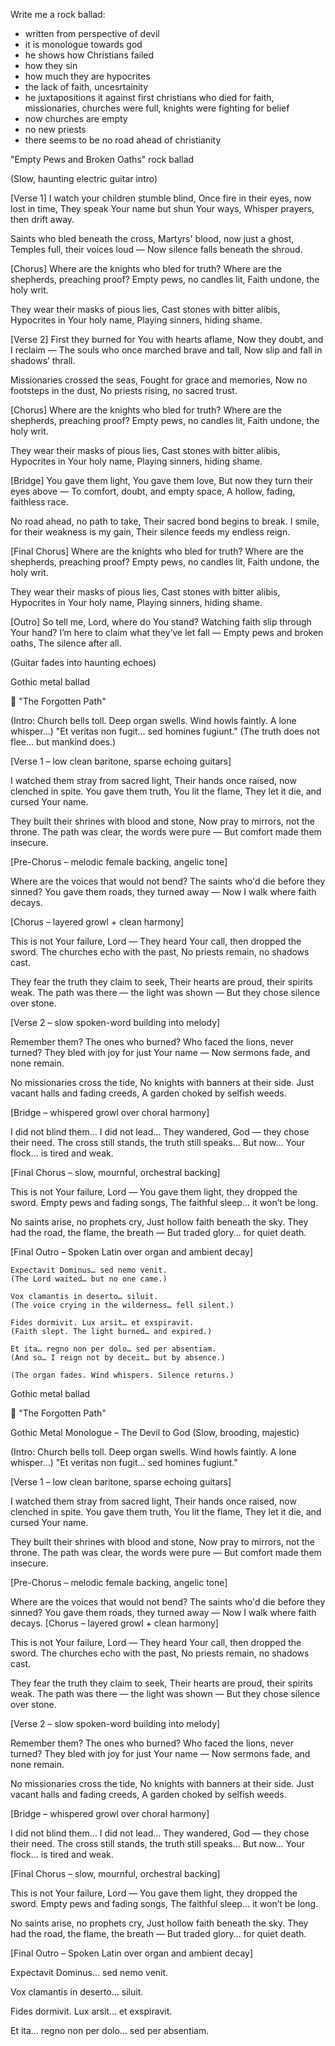 Write me a rock ballad:
 - written from perspective of devil
 - it is monologue towards god
 - he shows how Christians failed
 - how they sin
 - how much they are hypocrites
 - the lack of faith, uncesrtainity
 - he juxtapositions it against first christians who died for faith, missionaries, churches were full, knights were fighting for belief
 - now churches are empty
 - no new priests
 - there seems to be no road ahead of christianity

"Empty Pews and Broken Oaths"
rock ballad

(Slow, haunting electric guitar intro)

[Verse 1]
I watch your children stumble blind,
Once fire in their eyes, now lost in time,
They speak Your name but shun Your ways,
Whisper prayers, then drift away.

Saints who bled beneath the cross,
Martyrs' blood, now just a ghost,
Temples full, their voices loud —
Now silence falls beneath the shroud.

[Chorus]
Where are the knights who bled for truth?
Where are the shepherds, preaching proof?
Empty pews, no candles lit,
Faith undone, the holy writ.

They wear their masks of pious lies,
Cast stones with bitter alibis,
Hypocrites in Your holy name,
Playing sinners, hiding shame.

[Verse 2]
First they burned for You with hearts aflame,
Now they doubt, and I reclaim —
The souls who once marched brave and tall,
Now slip and fall in shadows’ thrall.

Missionaries crossed the seas,
Fought for grace and memories,
Now no footsteps in the dust,
No priests rising, no sacred trust.

[Chorus]
Where are the knights who bled for truth?
Where are the shepherds, preaching proof?
Empty pews, no candles lit,
Faith undone, the holy writ.

They wear their masks of pious lies,
Cast stones with bitter alibis,
Hypocrites in Your holy name,
Playing sinners, hiding shame.

[Bridge]
You gave them light, You gave them love,
But now they turn their eyes above —
To comfort, doubt, and empty space,
A hollow, fading, faithless race.

No road ahead, no path to take,
Their sacred bond begins to break.
I smile, for their weakness is my gain,
Their silence feeds my endless reign.

[Final Chorus]
Where are the knights who bled for truth?
Where are the shepherds, preaching proof?
Empty pews, no candles lit,
Faith undone, the holy writ.

They wear their masks of pious lies,
Cast stones with bitter alibis,
Hypocrites in Your holy name,
Playing sinners, hiding shame.

[Outro]
So tell me, Lord, where do You stand?
Watching faith slip through Your hand?
I’m here to claim what they’ve let fall —
Empty pews and broken oaths,
The silence after all.

(Guitar fades into haunting echoes)





Gothic metal ballad

🎼 "The Forgotten Path"

(Intro: Church bells toll. Deep organ swells. Wind howls faintly. A lone whisper…)
"Et veritas non fugit... sed homines fugiunt."
(The truth does not flee… but mankind does.)

[Verse 1 – low clean baritone, sparse echoing guitars]

I watched them stray from sacred light,
Their hands once raised, now clenched in spite.
You gave them truth, You lit the flame,
They let it die, and cursed Your name.

They built their shrines with blood and stone,
Now pray to mirrors, not the throne.
The path was clear, the words were pure —
But comfort made them insecure.

[Pre-Chorus – melodic female backing, angelic tone]

Where are the voices that would not bend?
The saints who'd die before they sinned?
You gave them roads, they turned away —
Now I walk where faith decays.

[Chorus – layered growl + clean harmony]

This is not Your failure, Lord —
They heard Your call, then dropped the sword.
The churches echo with the past,
No priests remain, no shadows cast.

They fear the truth they claim to seek,
Their hearts are proud, their spirits weak.
The path was there — the light was shown —
But they chose silence over stone.

[Verse 2 – slow spoken-word building into melody]

Remember them? The ones who burned?
Who faced the lions, never turned?
They bled with joy for just Your name —
Now sermons fade, and none remain.

No missionaries cross the tide,
No knights with banners at their side.
Just vacant halls and fading creeds,
A garden choked by selfish weeds.

[Bridge – whispered growl over choral harmony]

I did not blind them… I did not lead…
They wandered, God — they chose their need.
The cross still stands, the truth still speaks…
But now… Your flock… is tired and weak.

[Final Chorus – slow, mournful, orchestral backing]

This is not Your failure, Lord —
You gave them light, they dropped the sword.
Empty pews and fading songs,
The faithful sleep… it won’t be long.

No saints arise, no prophets cry,
Just hollow faith beneath the sky.
They had the road, the flame, the breath —
But traded glory… for quiet death.

[Final Outro – Spoken Latin over organ and ambient decay]

    Expectavit Dominus… sed nemo venit.
    (The Lord waited… but no one came.)

    Vox clamantis in deserto… siluit.
    (The voice crying in the wilderness… fell silent.)

    Fides dormivit. Lux arsit… et exspiravit.
    (Faith slept. The light burned… and expired.)

    Et ita… regno non per dolo… sed per absentiam.
    (And so… I reign not by deceit… but by absence.)

    (The organ fades. Wind whispers. Silence returns.)




Gothic metal ballad

🎼 "The Forgotten Path"

Gothic Metal Monologue – The Devil to God
(Slow, brooding, majestic)

(Intro: Church bells toll. Deep organ swells. Wind howls faintly. A lone whisper…)
"Et veritas non fugit... sed homines fugiunt."

[Verse 1 – low clean baritone, sparse echoing guitars]

I watched them stray from sacred light,
Their hands once raised, now clenched in spite.
You gave them truth, You lit the flame,
They let it die, and cursed Your name.

They built their shrines with blood and stone,
Now pray to mirrors, not the throne.
The path was clear, the words were pure —
But comfort made them insecure.

[Pre-Chorus – melodic female backing, angelic tone]

Where are the voices that would not bend?
The saints who'd die before they sinned?
You gave them roads, they turned away —
Now I walk where faith decays.
[Chorus – layered growl + clean harmony]

This is not Your failure, Lord —
They heard Your call, then dropped the sword.
The churches echo with the past,
No priests remain, no shadows cast.

They fear the truth they claim to seek,
Their hearts are proud, their spirits weak.
The path was there — the light was shown —
But they chose silence over stone.

[Verse 2 – slow spoken-word building into melody]

Remember them? The ones who burned?
Who faced the lions, never turned?
They bled with joy for just Your name —
Now sermons fade, and none remain.

No missionaries cross the tide,
No knights with banners at their side.
Just vacant halls and fading creeds,
A garden choked by selfish weeds.

[Bridge – whispered growl over choral harmony]

I did not blind them… I did not lead…
They wandered, God — they chose their need.
The cross still stands, the truth still speaks…
But now… Your flock… is tired and weak.

[Final Chorus – slow, mournful, orchestral backing]

This is not Your failure, Lord —
You gave them light, they dropped the sword.
Empty pews and fading songs,
The faithful sleep… it won’t be long.

No saints arise, no prophets cry,
Just hollow faith beneath the sky.
They had the road, the flame, the breath —
But traded glory… for quiet death.

[Final Outro – Spoken Latin over organ and ambient decay]

Expectavit Dominus… sed nemo venit.

Vox clamantis in deserto… siluit.

Fides dormivit. Lux arsit… et exspiravit.

Et ita… regno non per dolo… sed per absentiam.
